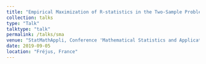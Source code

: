 ```yaml
---
title: "Empirical Maximization of R-statistics in the Two-Sample Problem and Nonparametric Homogeneity Tests in High Dimension"
collection: talks
type: "Talk"
talktype: "talk"
permalink: /talks/sma
venue: "StatMathAppli, Conference 'Mathematical Statistics and Applications' "
date: 2019-09-05
location: "Fréjus, France"
---
```


